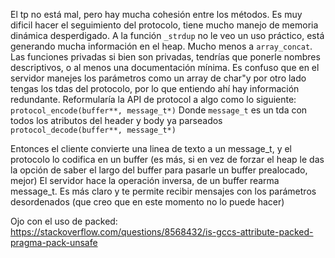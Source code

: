 El tp no está mal, pero hay mucha cohesión entre los métodos.
Es muy dificil hacer el seguimiento del protocolo, tiene mucho manejo de memoria dinámica desperdigado.
A la función `_strdup` no le veo un uso práctico, está generando mucha información en el heap. Mucho menos a `array_concat`.
Las funciones privadas si bien son privadas, tendrías que ponerle nombres descriptivos, o al menos una documentación mínima.
Es confuso que en el servidor manejes los parámetros como un array de char"y por otro lado tengas los tdas del protocolo, por lo que entiendo ahí hay información redundante.
Reformularía la API de protocol a algo como lo siguiente:
`protocol_encode(buffer**, message_t*)` Donde `message_t` es un tda con todos los atributos del header y body ya parseados
`protocol_decode(buffer**, message_t*)`

Entonces el cliente convierte una linea de texto a un message_t, y el protocolo lo codifica en un buffer (es más, si en vez de forzar el heap le das la opción de saber el largo del buffer para pasarle un buffer prealocado, mejor)
El servidor hace la operación inversa, de un buffer rearma message_t. Es más claro y te permite recibir mensajes con los parámetros desordenados (que creo que en este momento no lo puede hacer)

Ojo con el uso de packed: https://stackoverflow.com/questions/8568432/is-gccs-attribute-packed-pragma-pack-unsafe
